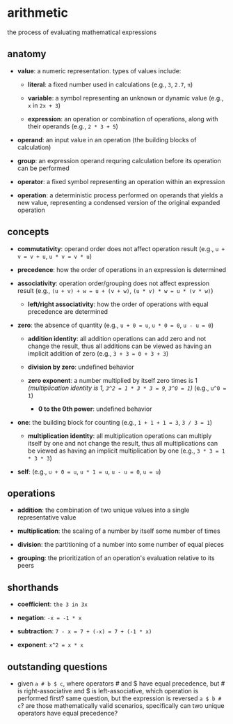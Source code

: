 # arithmetic

the process of evaluating mathematical expressions

## anatomy

- **value**: a numeric representation. types of values include:

  - **literal**: a fixed number used in calculations (e.g., `3`, `2.7`, `π`)
 
  - **variable**: a symbol representing an unknown or dynamic value (e.g., `x` in `2x + 3`)

  - **expression**: an operation or combination of operations, along with their operands  (e.g., `2 * 3 + 5`)
 
- **operand**: an input value in an operation (the building blocks of calculation)

- **group**: an expression operand requring calculation before its operation can be performed

- **operator**: a fixed symbol representing an operation within an expression

- **operation**: a deterministic process performed on operands that yields a new value, representing a condensed version of the original expanded operation

## concepts

- **commutativity**: operand order does not affect operation result (e.g., `u + v = v + u`, `u * v = v * u`)

- **precedence**: how the order of operations in an expression is determined

- **associativity**: operation order/grouping does not affect expression result (e.g., `(u + v) + w = u + (v + w)`, `(u * v) * w = u * (v * w)`)

  - **left/right associativity**: how the order of operations with equal precedence are determined

- **zero**: the absence of quantity (e.g., `u + 0 = u`, `u * 0 = 0`, `u - u = 0`)

  - **addition identity**: all addition operations can add zero and not change the result, thus all additions can be viewed as having an implicit addition of zero (e.g., `3 + 3 = 0 + 3 + 3`)

  - **division by zero**: undefined behavior
 
  - **zero exponent**: a number multiplied by itself zero times is 1 _(multiplication identity is 1, `3^2 = 1 * 3 * 3 = 9`, `3^0 = 1`)_ (e.g., `u^0 = 1`)

    - **0 to the 0th power**: undefined behavior
   
- **one**: the building block for counting (e.g., `1 + 1 + 1 = 3`, `3 / 3 = 1`)

  - **multiplication identity**: all multiplication operations can multiply itself by one and not change the result, thus all multiplications can be viewed as having an implicit multiplication by one (e.g., `3 * 3 = 1 * 3 * 3`)

- **self**: (e.g., `u + 0 = u`, `u * 1 = u`, `u - u = 0`, `u = u`)

## operations

- **addition**: the combination of two unique values into a single representative value

- **multiplication**: the scaling of a number by itself some number of times

- **division**: the partitioning of a number into some number of equal pieces

- **grouping**: the prioritization of an operation's evaluation relative to its peers

## shorthands 

- **coefficient**: `the 3 in 3x`

- **negation**: `-x = -1 * x`

- **subtraction**: `7 - x = 7 + (-x) = 7 + (-1 * x)`

- **exponent**: `x^2 = x * x`

## outstanding questions

- given `a # b $ c`, where operators # and $ have equal precedence, but # is right-associative and $ is left-associative, which operation is performed first? same question, but the expression is reversed `a $ b # c`? are those mathematically valid scenarios, specifically can two unique operators have equal precedence?

